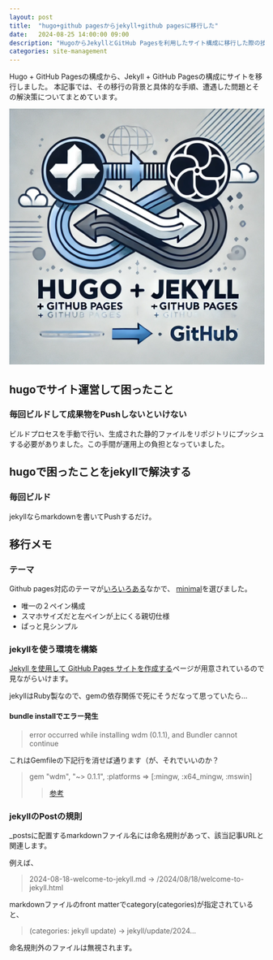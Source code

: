```yaml
---
layout: post
title:  "hugo+github pagesからjekyll+github pagesに移行した"
date:   2024-08-25 14:00:00 09:00
description: "HugoからJekyllとGitHub Pagesを利用したサイト構成に移行した際の技術的な記録です。移行の動機、テーマ選定、環境構築時のトラブルシューティング、Jekyllの基本的な使い方について解説します。"
categories: site-management
---
```


Hugo + GitHub Pagesの構成から、Jekyll + GitHub Pagesの構成にサイトを移行しました。
本記事では、その移行の背景と具体的な手順、遭遇した問題とその解決策についてまとめています。

<!--more-->

![eyecatch](/assets/img/20240825eyecatch.webp)

## hugoでサイト運営して困ったこと

### 毎回ビルドして成果物をPushしないといけない

ビルドプロセスを手動で行い、生成された静的ファイルをリポジトリにプッシュする必要がありました。この手間が運用上の負担となっていました。

## hugoで困ったことをjekyllで解決する

### 毎回ビルド

jekyllならmarkdownを書いてPushするだけ。

## 移行メモ

### テーマ

Github pages対応のテーマが[いろいろある](https://github.com/pages-themes)なかで、
[minimal](https://github.com/pages-themes/minimal)を選びました。

- 唯一の２ペイン構成
- スマホサイズだと左ペインが上にくる親切仕様
- ぱっと見シンプル

### jekyllを使う環境を構築

[Jekyll を使用して GitHub Pages サイトを作成する](https://docs.github.com/ja/pages/setting-up-a-github-pages-site-with-jekyll/creating-a-github-pages-site-with-jekyll)ページが用意されているので見ながらいけます。

jekyllはRuby製なので、gemの依存関係で死にそうだなって思っていたら...

#### bundle installでエラー発生

> error occurred while installing wdm (0.1.1), and Bundler cannot continue

これはGemfileの下記行を消せば通ります（が、それでいいのか？

> gem "wdm", "~> 0.1.1", :platforms => [:mingw, :x64_mingw, :mswin]
>> [参考](https://talk.jekyllrb.com/t/newbie-problems-with-wdm-errors/9233)

### jekyllのPostの規則

_postsに配置するmarkdownファイル名には命名規則があって、該当記事URLと関連します。

例えば、
> 2024-08-18-welcome-to-jekyll.md -> /2024/08/18/welcome-to-jekyll.html

markdownファイルのfront matterでcategory(categories)が指定されていると、
> (categories: jekyll update) -> jekyll/update/2024...

命名規則外のファイルは無視されます。
